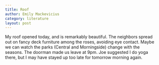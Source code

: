 ```yaml
---
title: Roof
author: Emily Mackevicius
category: literature
layout: post
---
```


My roof opened today, and is remarkably beautiful. The neighbors spread out on fancy deck furniture among the roses, avoiding eye contact. Maybe we can watch the parks (Central and Morningside) change with the seasons.  The doorman made us leave at 9pm. Joe suggested I do yoga there, but I may have stayed up too late for tomorrow morning again. 

